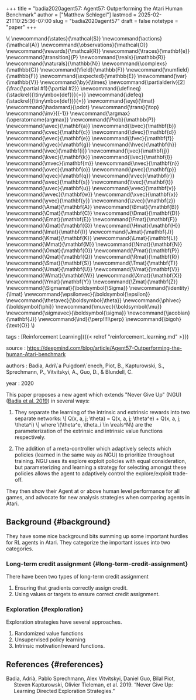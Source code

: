 +++
title = "badia2020agent57: Agent57: Outperforming the Atari Human Benchmark"
author = ["Matthew Schlegel"]
lastmod = 2025-02-21T10:25:36-07:00
slug = "badia2020agent57"
draft = false
notetype = "paper"
+++

\\( \newcommand{\states}{\mathcal{S}}
\newcommand{\actions}{\mathcal{A}}
\newcommand{\observations}{\mathcal{O}}
\newcommand{\rewards}{\mathcal{R}}
\newcommand{\traces}{\mathbf{e}}
\newcommand{\transition}{P}
\newcommand{\reals}{\mathbb{R}}
\newcommand{\naturals}{\mathbb{N}}
\newcommand{\complexs}{\mathbb{C}}
\newcommand{\field}{\mathbb{F}}
\newcommand{\numfield}{\mathbb{F}}
\newcommand{\expected}{\mathbb{E}}
\newcommand{\var}{\mathbb{V}}
\newcommand{\by}{\times}
\newcommand{\partialderiv}[2]{\frac{\partial #1}{\partial #2}}
\newcommand{\defineq}{\stackrel{{\tiny\mbox{def}}}{=}}
\newcommand{\defeq}{\stackrel{{\tiny\mbox{def}}}{=}}
\newcommand{\eye}{\Imat}
\newcommand{\hadamard}{\odot}
\newcommand{\trans}{\top}
\newcommand{\inv}{{-1}}
\newcommand{\argmax}{\operatorname{argmax}}
\newcommand{\Prob}{\mathbb{P}}
\newcommand{\avec}{\mathbf{a}}
\newcommand{\bvec}{\mathbf{b}}
\newcommand{\cvec}{\mathbf{c}}
\newcommand{\dvec}{\mathbf{d}}
\newcommand{\evec}{\mathbf{e}}
\newcommand{\fvec}{\mathbf{f}}
\newcommand{\gvec}{\mathbf{g}}
\newcommand{\hvec}{\mathbf{h}}
\newcommand{\ivec}{\mathbf{i}}
\newcommand{\jvec}{\mathbf{j}}
\newcommand{\kvec}{\mathbf{k}}
\newcommand{\lvec}{\mathbf{l}}
\newcommand{\mvec}{\mathbf{m}}
\newcommand{\nvec}{\mathbf{n}}
\newcommand{\ovec}{\mathbf{o}}
\newcommand{\pvec}{\mathbf{p}}
\newcommand{\qvec}{\mathbf{q}}
\newcommand{\rvec}{\mathbf{r}}
\newcommand{\svec}{\mathbf{s}}
\newcommand{\tvec}{\mathbf{t}}
\newcommand{\uvec}{\mathbf{u}}
\newcommand{\vvec}{\mathbf{v}}
\newcommand{\wvec}{\mathbf{w}}
\newcommand{\xvec}{\mathbf{x}}
\newcommand{\yvec}{\mathbf{y}}
\newcommand{\zvec}{\mathbf{z}}
\newcommand{\Amat}{\mathbf{A}}
\newcommand{\Bmat}{\mathbf{B}}
\newcommand{\Cmat}{\mathbf{C}}
\newcommand{\Dmat}{\mathbf{D}}
\newcommand{\Emat}{\mathbf{E}}
\newcommand{\Fmat}{\mathbf{F}}
\newcommand{\Gmat}{\mathbf{G}}
\newcommand{\Hmat}{\mathbf{H}}
\newcommand{\Imat}{\mathbf{I}}
\newcommand{\Jmat}{\mathbf{J}}
\newcommand{\Kmat}{\mathbf{K}}
\newcommand{\Lmat}{\mathbf{L}}
\newcommand{\Mmat}{\mathbf{M}}
\newcommand{\Nmat}{\mathbf{N}}
\newcommand{\Omat}{\mathbf{O}}
\newcommand{\Pmat}{\mathbf{P}}
\newcommand{\Qmat}{\mathbf{Q}}
\newcommand{\Rmat}{\mathbf{R}}
\newcommand{\Smat}{\mathbf{S}}
\newcommand{\Tmat}{\mathbf{T}}
\newcommand{\Umat}{\mathbf{U}}
\newcommand{\Vmat}{\mathbf{V}}
\newcommand{\Wmat}{\mathbf{W}}
\newcommand{\Xmat}{\mathbf{X}}
\newcommand{\Ymat}{\mathbf{Y}}
\newcommand{\Zmat}{\mathbf{Z}}
\newcommand{\Sigmamat}{\boldsymbol{\Sigma}}
\newcommand{\identity}{\Imat}
\newcommand{\epsilonvec}{\boldsymbol{\epsilon}}
\newcommand{\thetavec}{\boldsymbol{\theta}}
\newcommand{\phivec}{\boldsymbol{\phi}}
\newcommand{\muvec}{\boldsymbol{\mu}}
\newcommand{\sigmavec}{\boldsymbol{\sigma}}
\newcommand{\jacobian}{\mathbf{J}}
\newcommand{\ind}{\perp\!\!\!\!\perp}
\newcommand{\bigoh}{\text{O}}
\\)

tags
: [Reinforcement Learning]({{< relref "reinforcement_learning.md" >}})

source
: <https://deepmind.com/blog/article/Agent57-Outperforming-the-human-Atari-benchmark>

authors
: Badia, Adri\\\`a Puigdom\\\`enech, Piot, B., Kapturowski, S., Sprechmann, P., Vitvitskyi, A., Guo, D., &amp; Blundell, C.

year
: 2020

This paper proposes a new agent which extends "Never Give Up" (NGU) (<a href="#citeproc_bib_item_1">Badia et al. 2019</a>) in several ways:

1.  They separate the learning of the intrinsic and extrinsic rewards into two separate networks:
    \\[
       Q(x, a, j; \theta) = Q(x, a, j; \theta^e) + Q(x, a, j; \theta^i)
       \\]
    where \\(\theta^e, \theta\_i \in \reals^N\\) are the parameterization of the extrinsic and intrinsic value functions respectively.

2.  The addition of a meta-controller which adaptively selects which policies (learned in the same way as NGU) to prioritize throughout training. NGU uses its explore exploit policies with equal consideration, but parameterizing and learning a strategy for selecting amongst these policies allows the agent to adaptively control the explore/exploit trade-off.

They then show their Agent at or above human level performance for all games, and advocate for new analysis strategies when comparing agents in Atari.


## Background {#background}

They have some nice background bits summing up some important hurdles for RL agents in Atari. They categorize the important issues into two categories.


### Long-term credit assignment {#long-term-credit-assignment}

There have been two types of long-term credit assignment

1.  Ensuring that gradients correctly assign credit.
2.  Using values or targets to ensure correct credit assignment.


### Exploration {#exploration}

Exploration strategies have several approaches.

1.  Randomized value functions
2.  Unsupervised policy learning
3.  Intrinsic motivation/reward functions.


## References {#references}



<style>.csl-entry{text-indent: -1.5em; margin-left: 1.5em;}</style><div class="csl-bib-body">
  <div class="csl-entry"><a id="citeproc_bib_item_1"></a>Badia, Adrià, Pablo Sprechmann, Alex Vitvitskyi, Daniel Guo, Bilal Piot, Steven Kapturowski, Olivier Tieleman, et al. 2019. “Never Give Up: Learning Directed Exploration Strategies.”</div>
</div>
